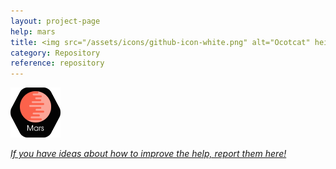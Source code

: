 ```yaml
---
layout: project-page
help: mars
title: <img src="/assets/icons/github-icon-white.png" alt="Ocotcat" height="30" width="30"> Mars Repository
category: Repository
reference: repository
---
```


<a href="https://github.com/CIRDLES/Mars" target="_blank">
<img src="https://raw.githubusercontent.com/CIRDLES/DRAKE/master/logos/MARS/MarsLogo.png" alt="link to Mars repository" height="80" width="80">
</a>

[*If you have ideas about how to improve the help, report them here!*](https://github.com/CIRDLES/MARS/issues/new)
